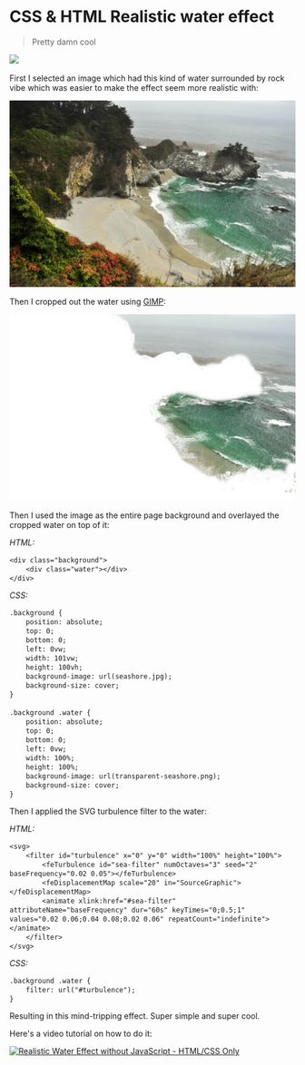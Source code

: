 # CSS & HTML Realistic water effect
> Pretty damn cool

![](demo.gif)

First I selected an image which had this kind of water surrounded by rock vibe which was easier to make the effect seem more realistic with:

![](seashore.jpg)

Then I cropped out the water using [GIMP](https://www.gimp.org/):

![](transparent-seashore.png)

Then I used the image as the entire page background and overlayed the cropped water on top of it:

*HTML:*

```
<div class="background">
    <div class="water"></div>
</div>
```

*CSS:*

```
.background {
    position: absolute;
    top: 0;
    bottom: 0;
    left: 0vw;
    width: 101vw;
    height: 100vh;
    background-image: url(seashore.jpg);
    background-size: cover;
}

.background .water {
    position: absolute;
    top: 0;
    bottom: 0;
    left: 0vw;
    width: 100%;
    height: 100%;
    background-image: url(transparent-seashore.png);
    background-size: cover;
}
```

Then I applied the SVG turbulence filter to the water:

*HTML:*

```
<svg>
    <filter id="turbulence" x="0" y="0" width="100%" height="100%">
        <feTurbulence id="sea-filter" numOctaves="3" seed="2" baseFrequency="0.02 0.05"></feTurbulence>
        <feDisplacementMap scale="20" in="SourceGraphic"></feDisplacementMap>
        <animate xlink:href="#sea-filter" attributeName="baseFrequency" dur="60s" keyTimes="0;0.5;1" values="0.02 0.06;0.04 0.08;0.02 0.06" repeatCount="indefinite"></animate>
    </filter>
</svg>
```

*CSS:*

```
.background .water {
    filter: url("#turbulence");
}
```

Resulting in this mind-tripping effect. Super simple and super cool.

Here's a video tutorial on how to do it:

[![Realistic Water Effect without JavaScript - HTML/CSS Only](https://img.youtube.com/vi/q-i0rZBZvBk/0.jpg)](https://www.youtube.com/watch?v=q-i0rZBZvBk)
